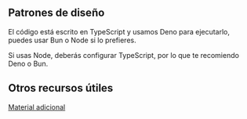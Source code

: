 ## Patrones de diseño

El código está escrito en TypeScript y usamos Deno para ejecutarlo, puedes usar Bun o Node si lo prefieres.

Si usas Node, deberás configurar TypeScript, por lo que te recomiendo Deno o Bun.

## Otros recursos útiles

[Material adicional](https://gist.github.com/Klerith/f7f558766cb9ad8f36e471cceb5dd910)
